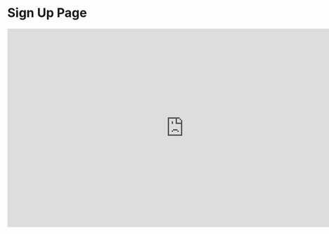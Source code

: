 # Sign Up Page
<iframe style="border: 1px solid rgba(0, 0, 0, 0.1);" width="800" height="450" src="https://www.figma.com/embed?embed_host=share&url=https%3A%2F%2Fwww.figma.com%2Ffile%2FyN4esQI2rg4pZ2Au65cDNQ%2FUntitled%3Fnode-id%3D0%253A1" allowfullscreen></iframe>
